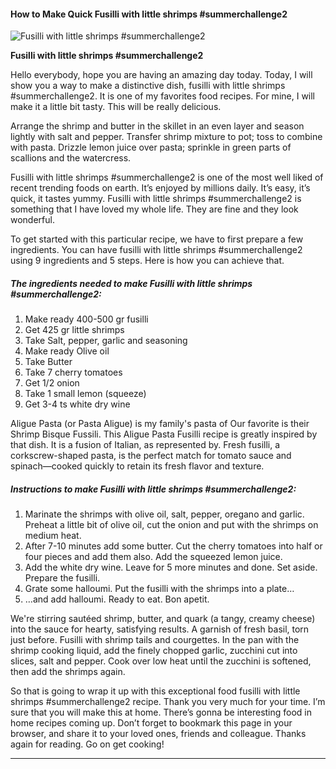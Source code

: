             

#### How to Make Quick Fusilli with little shrimps #summerchallenge2

![Fusilli with little shrimps #summerchallenge2](https://img-global.cpcdn.com/recipes/31e5486d1a9e5e68/751x532cq70/fusilli-with-little-shrimps-summerchallenge2-recipe-main-photo.jpg)

**Fusilli with little shrimps #summerchallenge2**

Hello everybody, hope you are having an amazing day today. Today, I will show you a way to make a distinctive dish, fusilli with little shrimps #summerchallenge2. It is one of my favorites food recipes. For mine, I will make it a little bit tasty. This will be really delicious.

Arrange the shrimp and butter in the skillet in an even layer and season lightly with salt and pepper. Transfer shrimp mixture to pot; toss to combine with pasta. Drizzle lemon juice over pasta; sprinkle in green parts of scallions and the watercress.

Fusilli with little shrimps #summerchallenge2 is one of the most well liked of recent trending foods on earth. It’s enjoyed by millions daily. It’s easy, it’s quick, it tastes yummy. Fusilli with little shrimps #summerchallenge2 is something that I have loved my whole life. They are fine and they look wonderful.

To get started with this particular recipe, we have to first prepare a few ingredients. You can have fusilli with little shrimps #summerchallenge2 using 9 ingredients and 5 steps. Here is how you can achieve that.

##### The ingredients needed to make Fusilli with little shrimps #summerchallenge2:

1.  Make ready 400-500 gr fusilli
2.  Get 425 gr little shrimps
3.  Take Salt, pepper, garlic and seasoning
4.  Make ready Olive oil
5.  Take Butter
6.  Take 7 cherry tomatoes
7.  Get 1/2 onion
8.  Take 1 small lemon (squeeze)
9.  Get 3-4 ts white dry wine

Aligue Pasta (or Pasta Aligue) is my family's pasta of Our favorite is their Shrimp Bisque Fussili. This Aligue Pasta Fusilli recipe is greatly inspired by that dish. It is a fusion of Italian, as represented by. Fresh fusilli, a corkscrew-shaped pasta, is the perfect match for tomato sauce and spinach—cooked quickly to retain its fresh flavor and texture.

##### Instructions to make Fusilli with little shrimps #summerchallenge2:

1.  Marinate the shrimps with olive oil, salt, pepper, oregano and garlic. Preheat a little bit of olive oil, cut the onion and put with the shrimps on medium heat.
2.  After 7-10 minutes add some butter. Cut the cherry tomatoes into half or four pieces and add them also. Add the squeezed lemon juice.
3.  Add the white dry wine. Leave for 5 more minutes and done. Set aside. Prepare the fusilli.
4.  Grate some halloumi. Put the fusilli with the shrimps into a plate…
5.  …and add halloumi. Ready to eat. Bon apetit.

We're stirring sautéed shrimp, butter, and quark (a tangy, creamy cheese) into the sauce for hearty, satisfying results. A garnish of fresh basil, torn just before. Fusilli with shrimp tails and courgettes. In the pan with the shrimp cooking liquid, add the finely chopped garlic, zucchini cut into slices, salt and pepper. Cook over low heat until the zucchini is softened, then add the shrimps again.

So that is going to wrap it up with this exceptional food fusilli with little shrimps #summerchallenge2 recipe. Thank you very much for your time. I’m sure that you will make this at home. There’s gonna be interesting food in home recipes coming up. Don’t forget to bookmark this page in your browser, and share it to your loved ones, friends and colleague. Thanks again for reading. Go on get cooking!

* * *